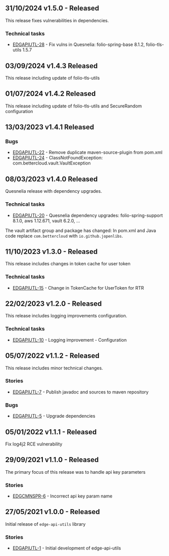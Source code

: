 ## 31/10/2024 v1.5.0 - Released
This release fixes vulnerabilities in dependencies.

### Technical tasks
* [EDGAPIUTL-28](https://folio-org.atlassian.net/browse/EDGAPIUTL-28) - Fix vulns in Quesnelia: folio-spring-base 8.1.2, folio-tls-utils 1.5.7

## 03/09/2024 v1.4.3 Released
This release including update of folio-tls-utils

## 01/07/2024 v1.4.2 Released
This release including update of folio-tls-utils and SecureRandom configuration

## 13/03/2023 v1.4.1 Released

### Bugs

* [EDGAPIUTL-22](https://folio-org.atlassian.net/browse/EDGAPIUTL-22) - Remove duplicate maven-source-plugin from pom.xml
* [EDGAPIUTL-24](https://folio-org.atlassian.net/browse/EDGAPIUTL-24) - ClassNotFoundException: com.bettercloud.vault.VaultException

## 08/03/2023 v1.4.0 Released
Quesnelia release with dependency upgrades.

### Technical tasks
* [EDGAPIUTL-20](https://folio-org.atlassian.net/browse/EDGAPIUTL-20) - Quesnelia dependency upgrades: folio-spring-support 8.1.0, aws 1.12.671, vault 6.2.0, …

The vault artifact group and package has changed: In pom.xml and Java code replace `com.bettercloud` with `io.github.jopenlibs`.

## 11/10/2023 v1.3.0 - Released
This release includes changes in token cache for user token

### Technical tasks
* [EDGAPIUTL-15](https://issues.folio.org/browse/EDGAPIUTL-15) - Change in TokenCache for UserToken for RTR

## 22/02/2023 v1.2.0 - Released
This release includes logging improvements configuration.

### Technical tasks
* [EDGAPIUTL-10](https://issues.folio.org/browse/EDGAPIUTL-10) - Logging improvement - Configuration

## 05/07/2022 v1.1.2 - Released
This release includes minor technical changes.

### Stories
* [EDGAPIUTL-7](https://issues.folio.org/browse/EDGAPIUTL-7) - Publish javadoc and sources to maven repository

### Bugs
* [EDGAPIUTL-5](https://issues.folio.org/browse/EDGAPIUTL-5) - Upgrade dependencies

## 05/01/2022 v1.1.1 - Released
Fix log4j2 RCE vulnerability

## 29/09/2021 v1.1.0 - Released
The primary focus of this release was to handle api key parameters

### Stories
* [EDGCMNSPR-6](https://issues.folio.org/browse/EDGCMNSPR-6) - Incorrect api key param name

## 27/05/2021 v1.0.0 - Released
Initial release of `edge-api-utils` library

### Stories
* [EDGAPIUTL-1](https://issues.folio.org/browse/EDGAPIUTL-1) - Initial development of edge-api-utils
